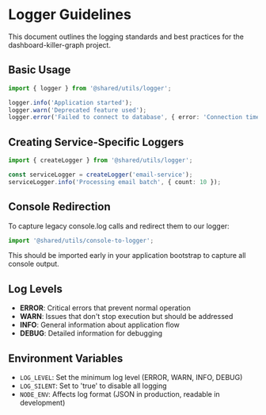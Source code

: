 # Logger Guidelines

This document outlines the logging standards and best practices for the dashboard-killer-graph project.

## Basic Usage

```ts
import { logger } from '@shared/utils/logger';

logger.info('Application started');
logger.warn('Deprecated feature used');
logger.error('Failed to connect to database', { error: 'Connection timeout' });
```

## Creating Service-Specific Loggers

```ts
import { createLogger } from '@shared/utils/logger';

const serviceLogger = createLogger('email-service');
serviceLogger.info('Processing email batch', { count: 10 });
```

## Console Redirection

To capture legacy console.log calls and redirect them to our logger:

```ts
import '@shared/utils/console-to-logger';
```

This should be imported early in your application bootstrap to capture all console output.

## Log Levels

- **ERROR**: Critical errors that prevent normal operation
- **WARN**: Issues that don't stop execution but should be addressed
- **INFO**: General information about application flow
- **DEBUG**: Detailed information for debugging

## Environment Variables

- `LOG_LEVEL`: Set the minimum log level (ERROR, WARN, INFO, DEBUG)
- `LOG_SILENT`: Set to 'true' to disable all logging
- `NODE_ENV`: Affects log format (JSON in production, readable in development) 